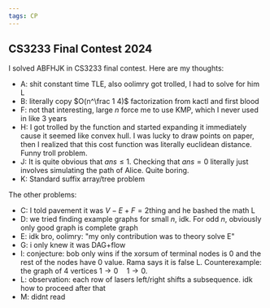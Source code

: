 ```yaml
---
tags: CP
---
```


## CS3233 Final Contest 2024

I solved ABFHJK in CS3233 final contest. Here are my thoughts:

- A:  shit constant time TLE, also oolimry got trolled, I had to solve for him L
- B: literally copy $O(n^\frac 1 4)$ factorization from kactl and first blood
- F: not that interesting, large $n$ force me to use KMP, which I never used in like 3 years
- H: I got trolled by the function and started expanding it immediately cause it seemed like convex hull. I was lucky to draw points on paper, then I realized that this cost function was literally euclidean distance. Funny troll problem.
- J: It is quite obvious that $ans \leq 1$. Checking that $ans=0$ literally just involves simulating the path of Alice. Quite boring.
- K: Standard suffix array/tree problem

The other problems:

- C: I told pavement it was $V-E+F = 2$​​ thing and he bashed the math L
- D: we tried finding example graphs for small $n$, idk. For odd $n$, obviously only good graph is complete graph
- E: idk bro, oolimry: "my only contribution was to theory solve E"
- G: i only knew it was DAG+flow
- I: conjecture: bob only wins if the xorsum of terminal nodes is 0 and the rest of the nodes have 0 value. Rama says it is false L. Counterexample: the graph of 4 vertices $1 \to 0 \quad 1 \to 0$.
- L: observation: each row of lasers left/right shifts a subsequence. idk how to proceed after that
- M: didnt read
